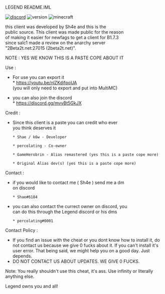 LEGEND README.IML

[![discord](https://img.shields.io/badge/Discord-Legend-8080c0)](https://discord.gg/mvyBt5GkJX)
![version](https://img.shields.io/badge/Release-1.0.0-green.svg)
![minecraft](https://img.shields.io/badge/Minecraft-b1.7.3-blue.svg)
                                                             
 this client was developed by Sh4e and this is the        
 public source. This client was made public for the reason   
 of making it easier for newfags to get a client for B1.7.3    
 since salc1 made a review on the anarchy server             
 "2Beta2t.net:27015 (2beta2t.net)".                                        
 
 NOTE : YES WE KNOW THIS IS A PASTE COPE ABOUT IT
 
 Use :                                                       
 - For use you can export it                                 
       * https://youtu.be/nlZKdifpoUA                        
         (you will only need to export and put into MultiMC) 
                                                             
 - you can also join the discord                             
       * https://discord.gg/mvyBt5GkJX                        
                                                             
                                                             
 Credit :                                                    
 - Since this client is a paste you can credit who ever      
   you think deserves it                                     
                                                             
       * Shae / k6w - Developer                      
                                                             
       * percolating - Co-owner                      
                                                             
       * GameHerobrin - Alias remastered (yes this is a paste cope more)                 
                                                             
       * Original Alias dev(s) (yes this is a paste cope more)                              
                                                             
                                                             
 Contact :                                                   
 - if you would like to contact me ( Sh4e ) send me a dm     
   on discord                                                
                                                             
       * Shae#6184                                           
                                                             
 - you can also contact the currect owner on discord, you    
   can do this through the Legend discord or his dms         
                                                             
       * percolating#0001                                   

Contact Policy : 
- If you find an issue with the cheat or you dont know how to install it, do not contact us because we give 0 fucks about it. If you can't install it's user error. That being said, we might help you on a good day. Just depends.
- DO NOT CONTACT US ABOUT UPDATES. WE GIVE 0 FUCKS.

Note: You really shouldn't use this cheat, it's ass. Use infinity or literally anything else.

                                                             
                                                             
Legend owns you and all!
